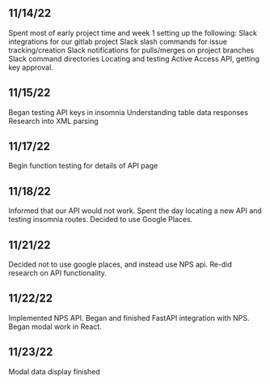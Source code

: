 ## 11/14/22

Spent most of early project time and week 1 setting up the following:
Slack integrations for our gitlab project
Slack slash commands for issue tracking/creation
Slack notifications for pulls/merges on project branches
Slack command directories
Locating and testing Active Access API, getting key approval. 

## 11/15/22

Began testing API keys in insomnia
Understanding table data responses
Research into XML parsing

## 11/17/22

Begin function testing for details of API page

## 11/18/22

Informed that our API would not work. Spent the day locating a new API and testing insomnia routes. Decided to use Google Places.

## 11/21/22

Decided not to use google places, and instead use NPS api. Re-did research on API functionality.

## 11/22/22

Implemented NPS API. Began and finished FastAPI integration with NPS. Began modal work in React.

## 11/23/22

Modal data display finished